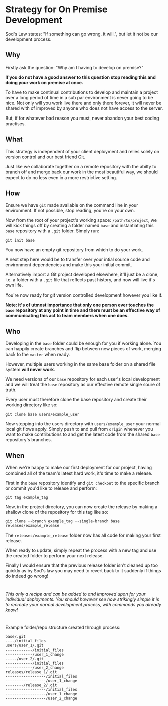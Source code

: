 # **S**trategy for **O**n Premise **D**evelopment

Sod's Law states: "If something can go wrong, it will.", but let it not be our development process.

## Why

Firstly ask the question: "Why am I having to develop on premise?"

**If you do not have a good answer to this question stop reading this and doing your work on premise at once.**

To have to make continual contributions to develop and maintain a project over a long period of time in a sub par environment is never going to be nice. Not only will you work live there and only there forever, it will never be shared with of improved by anyone who does not have access to the server.

But, if for whatever bad reason you must, never abandon your best coding practises. 

## What

This strategy is independent of your client deployment and relies solely on version control and our best friend [Git](https://git-scm.com/).

Just like we collaborate together on a remote repository with the abilty to branch off and merge back our work in the most beautiful way, we should expect to do no less even in a more restrictive setting.

## How 

Ensure we have `git` made available on the command line in your environment. If not possible, stop reading, you're on your own.

Now from the root of your project's working space: `/path/to/project`, we will kick things off by creating a folder named `base` and instantiating this `base` repository with a `.git` folder. Simply run:

```
git init base
```

You now have an empty git repository from which to do your work.

A next step here would be to transfer over your intial source code and environment dependencies and make this your initial commit.

Alternatively import a Git project developed elsewhere, it'll just be a clone, i.e. a folder with a `.git` file that reflects past history, and now will live it's own life.

You're now ready for git version controlled development however you like it.

**Note: it's of utmost importance that only one person ever touches the `base` repository at any point in time and there must be an effective way of communicating this act to team members when one does.**

## Who

Developing in the `base` folder could be enough for you if working alone. You can happily create branches and flip between new pieces of work, merging back to the `master` when ready.

However, multiple users working in the same base folder on a shared file system **will never work**.

We need versions of our `base` repository for each user's local development and we will treat the `base` repository as our effective remote single soure of truth.

Every user must therefore clone the base repository and create their working directory like so:

```shell
git clone base users/example_user
```

Now stepping into the users directory with `users/example_user` your normal local git flows apply. Simply push to and pull from `origin` whenever you want to make contributions to and get the latest code from the shared `base` repository's branches.

## When

When we're happy to make our first deployment for our project, having combined all of the team's latest hard work, it's time to make a release.

First in the `base` repository identify and `git checkout` to the specific branch or commit you'd like to release and perform:

```
git tag example_tag
```

Now, in the project directory, you can now create the release by making a shallow clone of the repository for this tag like so:

```shell
git clone --branch example_tag --single-branch base releases/example_release
```

The `releases/example_release` folder now has all code for making your first release.

When ready to update, simply repeat the process with a new tag and use the created folder to perform your next release.

Finally I would ensure that the previous release folder isn't cleaned up too quickly as by Sod's law you may need to revert back to it suddenly if things do indeed go wrong!

#

*This only a recipe and can be added to and improved upon for your individual deployments. You should however see how strikingly simple it is to recreate your normal development process, with commands you already know!*

#

Example folder/repo structure created through process:



```
base/.git
----/initial_files
users/user_1/.git
------------/initial_files
------------/user_1_change
-----/user_2/.git
------------/initial_files
------------/user_2_change
releases/release_1/.git
------------------/initial_files
------------------/user_1_change
--------/release_2/.git
------------------/initial_files
------------------/user_1_change
------------------/user_2_change
```
